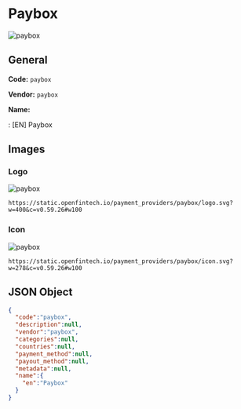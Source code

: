 
# Paybox 
![paybox](https://static.openfintech.io/payment_providers/paybox/logo.svg?w=400&c=v0.59.26#w100)  

## General 
 
**Code:** `paybox` 
 
**Vendor:** `paybox` 
 
**Name:** 
 
:	[EN] Paybox 
 

## Images 

### Logo 
 
![paybox](https://static.openfintech.io/payment_providers/paybox/logo.svg?w=400&c=v0.59.26#w100)  

```
https://static.openfintech.io/payment_providers/paybox/logo.svg?w=400&c=v0.59.26#w100
```  

### Icon 
 
![paybox](https://static.openfintech.io/payment_providers/paybox/icon.svg?w=278&c=v0.59.26#w100)  

```
https://static.openfintech.io/payment_providers/paybox/icon.svg?w=278&c=v0.59.26#w100
```  

## JSON Object 

```json
{
  "code":"paybox",
  "description":null,
  "vendor":"paybox",
  "categories":null,
  "countries":null,
  "payment_method":null,
  "payout_method":null,
  "metadata":null,
  "name":{
    "en":"Paybox"
  }
}
```  
